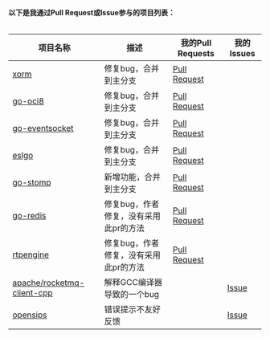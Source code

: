

**以下是我通过Pull Request或Issue参与的项目列表：**
<br><br>

| 项目名称 | 描述 | 我的Pull Requests | 我的Issues |
| --- | --- | --- | --- |
| [xorm](https://github.com/go-xorm/xorm) | 修复bug，合并到主分支 | [Pull Request](https://github.com/go-xorm/xorm/pull/1227) | []() |
| [go-oci8](https://github.com/mattn/go-oci8) | 修复bug，合并到主分支 | [Pull Request](https://github.com/mattn/go-oci8/pull/334) | []() |
| [go-eventsocket](https://github.com/fiorix/go-eventsocket) | 修复bug，合并到主分支 | [Pull Request](https://github.com/fiorix/go-eventsocket/pull/16) | []() |
| [eslgo](https://github.com/percipia/eslgo) | 修复bug，合并到主分支 | [Pull Request](https://github.com/percipia/eslgo/pull/35) | []() |
| [go-stomp](https://github.com/go-stomp/stomp) | 新增功能，合并到主分支 | [Pull Request](https://github.com/go-stomp/stomp/pull/143) | []() |
| [go-redis](https://github.com/redis/go-redis) | 修复bug，作者修复，没有采用此pr的方法 | [Pull Request](https://github.com/redis/go-redis/pull/991) | []() |
| [rtpengine](https://github.com/sipwise/rtpengine) | 修复bug，作者修复，没有采用此pr的方法 | [Pull Request](https://github.com/sipwise/rtpengine/pull/1579) | []() |
| [apache/rocketmq-client-cpp](https://github.com/apache/rocketmq-client-cpp) | 解释GCC编译器导致的一个bug | []() | [Issue](https://github.com/apache/rocketmq-client-cpp/issues/456) |
| [opensips](https://github.com/OpenSIPS/opensips) | 错误提示不友好反馈 | []() | [Issue](https://github.com/OpenSIPS/opensips/pull/3154) |

